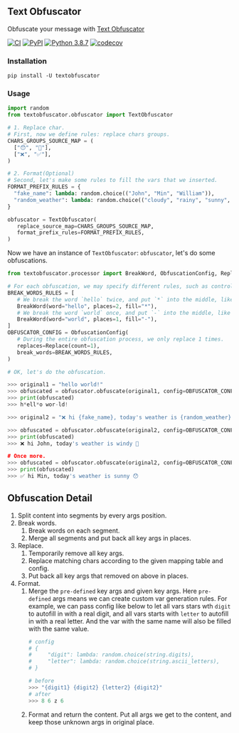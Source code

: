 ## Text Obfuscator

Obfuscate your message with [Text Obfuscator]()

[![CI](https://github.com/luxiaba/TextObfuscator/actions/workflows/ci.yaml/badge.svg)](https://github.com/luxiaba/textobfuscator/actions/workflows/ci.yaml)
[![PyPI](https://img.shields.io/pypi/v/TextObfuscator?color=blue&label=PyPI)](https://pypi.org/project/textobfuscator/)
[![Python 3.8.7](https://img.shields.io/badge/python-3.8.7-blue.svg)](https://www.python.org/downloads/release/python-387/)
[![codecov](https://codecov.io/gh/luxiaba/TextObfuscator/branch/main/graph/badge.svg?token=WlaPtdYdpg)](https://codecov.io/gh/luxiaba/textobfuscator)


### Installation
```
pip install -U textobfuscator
```

### Usage

```python
import random
from textobfuscator.obfuscator import TextObfuscator

# 1. Replace char.
# First, now we define rules: replace chars groups.
CHARS_GROUPS_SOURCE_MAP = (
  ["😯", "🤣"],
  ["❌", "✅"],
)

# 2. Format(Optional)
# Second, let's make some rules to fill the vars that we inserted.
FORMAT_PREFIX_RULES = {
  "fake_name": lambda: random.choice(("John", "Min", "William")),
  "random_weather": lambda: random.choice(("cloudy", "rainy", "sunny", "windy"))
}

obfuscator = TextObfuscator(
   replace_source_map=CHARS_GROUPS_SOURCE_MAP,
   format_prefix_rules=FORMAT_PREFIX_RULES,
)
```

Now we have an instance of `TextObfuscator`: `obfuscator`, let's do some obfuscations.

```python
from textobfuscator.processor import BreakWord, ObfuscationConfig, Replace

# For each obfuscation, we may specify different rules, such as controls for different words or the number of substitutions, so we make rule here first.
BREAK_WORDS_RULES = [
   # We break the word `hello` twice, and put `*` into the middle, like `h*el*lo`
   BreakWord(word="hello", places=2, fill="*"),
   # We break the word `world` once, and put `-` into the middle, like `wor-ld`
   BreakWord(word="world", places=1, fill="-"),
]
OBFUSCATOR_CONFIG = ObfuscationConfig(
   # During the entire obfuscation process, we only replace 1 times.
   replaces=Replace(count=1),
   break_words=BREAK_WORDS_RULES,
)

# OK, let's do the obfuscation.

>>> original1 = "hello world!"
>>> obfuscated = obfuscator.obfuscate(original1, config=OBFUSCATOR_CONFIG)
>>> print(obfuscated)
>>> h*ell*o wor-ld!

>>> original2 = "❌ hi {fake_name}, today's weather is {random_weather} 😯"

>>> obfuscated = obfuscator.obfuscate(original2, config=OBFUSCATOR_CONFIG)
>>> print(obfuscated)
>>> ❌ hi John, today's weather is windy 🤣

# Once more.
>>> obfuscated = obfuscator.obfuscate(original2, config=OBFUSCATOR_CONFIG)
>>> print(obfuscated)
>>> ✅ hi Min, today's weather is sunny 😯
```

## Obfuscation Detail
1. Split content into segments by every args position.
2. Break words.
   1. Break words on each segment.
   2. Merge all segments and put back all key args in places.
3. Replace.
   1. Temporarily remove all key args.
   2. Replace matching chars according to the given mapping table and config.
   3. Put back all key args that removed on above in places.
4. Format.
   1. Merge the `pre-defined` key args and given key args.
      Here `pre-defined` args means we can create custom var generation rules.
      For example, we can pass config like below to let all vars stars wth `digit` to autofill in with a real digit, and all vars starts with `letter` to autofill in with a real letter.
      And the var with the same name will also be filled with the same value.
      ```python
      # config
      # {
      #     "digit": lambda: random.choice(string.digits),
      #     "letter": lambda: random.choice(string.ascii_letters),
      # }

      # before
      >>> "{digit1} {digit2} {letter2} {digit2}"
      # after
      >>> 8 6 z 6
      ```
   2. Format and return the content.
      Put all args we get to the content, and keep those unknown args in original place.
